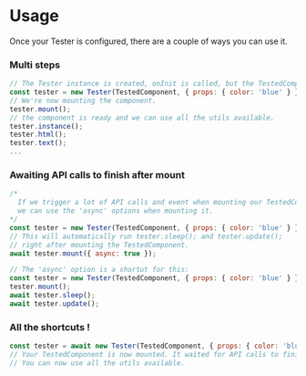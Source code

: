 # Usage
Once your Tester is configured, there are a couple of ways you can use it.

### Multi steps
```js
// The Tester instance is created, onInit is called, but the TestedComponent is not mounted yet.
const tester = new Tester(TestedComponent, { props: { color: 'blue' } });
// We're now mounting the component.
tester.mount();
// the component is ready and we can use all the utils available.
tester.instance();
tester.html();
tester.text();
...
```

### Awaiting API calls to finish after mount
```js
/*
  If we trigger a lot of API calls and event when mounting our TestedComponent,
  we can use the 'async' options when mounting it.
*/
const tester = new Tester(TestedComponent, { props: { color: 'blue' } });
// This will automatically run tester.sleep(); and tester.update();
// right after mounting the TestedComponent.
await tester.mount({ async: true });

// The 'async' option is a shortut for this:
const tester = new Tester(TestedComponent, { props: { color: 'blue' } });
tester.mount();
await tester.sleep();
await tester.update();

```

### All the shortcuts !
```js
const tester = await new Tester(TestedComponent, { props: { color: 'blue' } }).mount({ async: true });
// Your TestedComponent is now mounted. It waited for API calls to finish and updated once.
// You can now use all the utils available.
```
